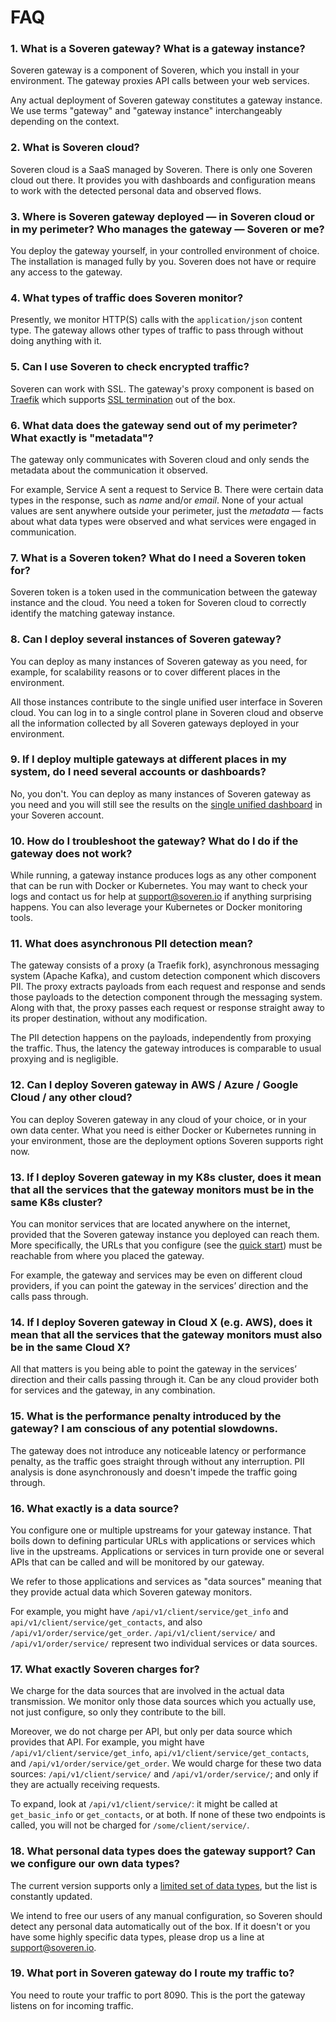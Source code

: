 # FAQ

### 1. What is a Soveren gateway? What is a gateway instance?
    
Soveren gateway is a component of Soveren, which you install in your environment. The gateway proxies API calls between your web services. 
    
Any actual deployment of Soveren gateway constitutes a gateway instance. We use terms "gateway" and "gateway instance" interchangeably depending on the context.


### 2. What is Soveren cloud?
    
Soveren cloud is a SaaS managed by Soveren. There is only one Soveren cloud out there. 
It provides you with dashboards and configuration means to work with the detected personal data and observed flows.

    
### 3. Where is Soveren gateway deployed — in Soveren cloud or in my perimeter? Who manages the gateway — Soveren or me?

You deploy the gateway yourself, in your controlled environment of choice. 
The installation is managed fully by you. Soveren does not have or require any access to the gateway.
    

### 4. What types of traffic does Soveren monitor?

Presently, we monitor HTTP(S) calls with the `application/json` content type. The gateway allows other types of traffic to pass through without doing anything with it.


### 5. Can I use Soveren to check encrypted traffic?

Soveren can work with SSL. The gateway's proxy component is based on [Traefik](https://traefik.io) which supports [SSL termination](https://doc.traefik.io/traefik/routing/routers/#tls) out of the box.

### 6. What data does the gateway send out of my perimeter? What exactly is "metadata"?

The gateway only communicates with Soveren cloud and only sends the metadata about the communication it observed.  
    
For example, Service A sent a request to Service B. There were certain data types in the response, such as *name* and/or *email*. 
None of your actual values are sent anywhere outside your perimeter, just the *metadata* — facts about what data types were observed and what services were engaged in communication.


### 7. What is a Soveren token? What do I need a Soveren token for? 

Soveren token is a token used in the communication between the gateway instance and the cloud. 
You need a token for Soveren cloud to correctly identify the matching gateway instance. 


### 8. Can I deploy several instances of Soveren gateway?

You can deploy as many instances of Soveren gateway as you need, for example, for scalability reasons or to cover different places in the environment. 

All those instances contribute to the single unified user interface in Soveren cloud. 
You can log in to a single control plane in Soveren cloud and observe all the information collected by all Soveren gateways deployed in your environment.


### 9. If I deploy multiple gateways at different places in my system, do I need several accounts or dashboards?

No, you don't. You can deploy as many instances of Soveren gateway as you need and you will still see the results on the [single unified dashboard](https://app.soveren.io/) in your Soveren account.


### 10. How do I troubleshoot the gateway? What do I do if the gateway does not work?
    
While running, a gateway instance produces logs as any other component that can be run with Docker or Kubernetes. 
You may want to check your logs and contact us for help at [support@soveren.io](mailto:support@soveren.io) if anything surprising happens.
You can also leverage your Kubernetes or Docker monitoring tools.


### 11. What does asynchronous PII detection mean?

The gateway consists of a proxy (a Traefik fork), asynchronous messaging system (Apache Kafka), and custom detection component which discovers PII. 
The proxy extracts payloads from each request and response and sends those payloads to the detection component through the messaging system. 
Along with that, the proxy passes each request or response straight away to its proper destination, without any modification. 

The PII detection happens on the payloads, independently from proxying the traffic. 
Thus, the latency the gateway introduces is comparable to usual proxying and is negligible.

### 12. Can I deploy Soveren gateway in AWS / Azure / Google Cloud / any other cloud?

You can deploy Soveren gateway in any cloud of your choice, or in your own data center. 
What you need is either Docker or Kubernetes running in your environment, those are the deployment options Soveren supports right now.


###  13. If I deploy Soveren gateway in my K8s cluster, does it mean that all the services that the gateway monitors must be in the same K8s cluster?

You can monitor services that are located anywhere on the internet, provided that the Soveren gateway instance you deployed can reach them. 
More specifically, the URLs that you configure (see the [quick start](../../getting-started/quick-start)) must be reachable from where you placed the gateway.

For example, the gateway and services may be even on different cloud providers, if you can point the gateway in the services’ direction and the calls pass through.


### 14. If I deploy Soveren gateway in Cloud X (e.g. AWS), does it mean that all the services that the gateway monitors must also be in the same Cloud X? 

All that matters is you being able to point the gateway in the services’ direction and their calls passing through it. 
Can be any cloud provider both for services and the gateway, in any combination.

### 15. What is the performance penalty introduced by the gateway? I am conscious of any potential slowdowns.

The gateway does not introduce any noticeable latency or performance penalty, as the traffic goes straight through without any interruption. 
PII analysis is done asynchronously and doesn't impede the traffic going through.

### 16. What exactly is a data source?
You configure one or multiple upstreams for your gateway instance. 
That boils down to defining particular URLs with applications or services which live in the upstreams. 
Applications or services in turn provide one or several APIs that can be called and will be monitored by our gateway.

We refer to those applications and services as "data sources" meaning that they provide actual data which Soveren gateway monitors.

For example, you might have `/api/v1/client/service/get_info` and `api/v1/client/service/get_contacts`, and also `/api/v1/order/service/get_order`. 
`/api/v1/client/service/` and `/api/v1/order/service/` represent two individual services or data sources.


### 17. What exactly Soveren charges for?

We charge for the data sources that are involved in the actual data transmission. We monitor only those data sources which you actually use, not just configure, so only they contribute to the bill.

Moreover, we do not charge per API, but only per data source which provides that API.
For example, you might have `/api/v1/client/service/get_info`, `api/v1/client/service/get_contacts`, and `/api/v1/order/service/get_order`.
We would charge for these two data sources: `/api/v1/client/service/` and `/api/v1/order/service/`; and only if they are actually receiving requests.

To expand, look at `/api/v1/client/service/`: it might be called at `get_basic_info` or `get_contacts`, or at both. 
If none of these two endpoints is called, you will not be charged for `/some/client/service/`.

### 18. What personal data types does the gateway support? Can we configure our own data types?

The current version supports only a [limited set of data types](../../dashboards/overview/#pii-types), but the list is constantly updated. 

We intend to free our users of any manual configuration, so Soveren should detect any personal data automatically out of the box.
If it doesn't or you have some highly specific data types, please drop us a line at [support@soveren.io](mailto:support@soveren.io).

### 19. What port in Soveren gateway do I route my traffic to?

You need to route your traffic to port 8090. This is the port the gateway listens on for incoming traffic.

    









